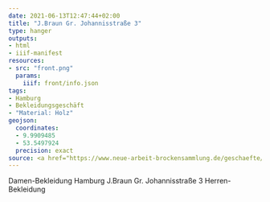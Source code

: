 ```yaml
---
date: 2021-06-13T12:47:44+02:00
title: "J.Braun Gr. Johannisstraße 3"
type: hanger
outputs:
- html
- iiif-manifest
resources:
- src: "front.png"
  params:
    iiif: front/info.json
tags:
- Hamburg
- Bekleidungsgeschäft
- "Material: Holz"
geojson:
  coordinates:
  - 9.9909485
  - 53.5497924
  precision: exact
source: <a href="https://www.neue-arbeit-brockensammlung.de/geschaefte/zweigstelle-kim/">KiM</a>
---
```


Damen-Bekleidung Hamburg J.Braun Gr. Johannisstraße 3 Herren-Bekleidung
